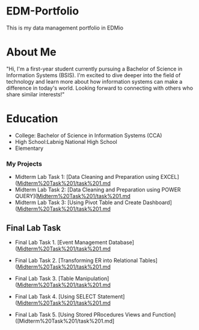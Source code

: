 # EDM-Portfolio
This is my data management portfolio in EDMio
# About Me
"Hi, I'm a first-year student currently pursuing a Bachelor of Science in Information Systems (BSIS). I'm excited to dive deeper into the field of technology and learn more about how information systems can make a difference in today's world. Looking forward to connecting with others who share similar interests!"
# Education
- College: Bachelor of Science in Information Systems (CCA)
- High School:Labnig National High School
- Elementary
### My Projects
- Midterm Lab Task 1: [Data Cleaning and Preparation using EXCEL]([Midterm%20Task%201/task%201.md](https://github.com/Gin240459/EDM-Portfolio/blob/main/Midterm%20Task%201/task%201.md)
- Midterm Lab Task 2: [Data Cleaning and Preparation using POWER QUERY]([Midterm%20Task%201/task%201.md](https://github.com/Gin240459/EDM-Portfolio/blob/main/Midterm%20Task%202/task2.md)
- Midterm Lab Task 3: [Using Pivot Table and Create Dashboard] ([Midterm%20Task%201/task%201.md](https://github.com/Gin240459/EDM-Portfolio/blob/main/Midterm%20Task%203/task%203.md)

## Final Lab Task ##

- Final Lab Task 1. [Event Management Database] ([Midterm%20Task%201/task%201.md](https://github.com/Gin240459/EDM-Portfolio/blob/main/Final%20Lab%20Task%201%20/task1.md)

- Final Lab Task 2. [Transforming ER into Relational Tables] ([Midterm%20Task%201/task%201.md](https://github.com/Gin240459/EDM-Portfolio/blob/main/Final%20Lab%20Task%202/task2.md)

- Final Lab Task 3. [Table Manipulation] ([Midterm%20Task%201/task%201.md](https://github.com/Gin240459/EDM-Portfolio/blob/main/Final%20Lab%20Task%203/task3.md)

- Final Lab Task 4. [Using SELECT Statement] ([Midterm%20Task%201/task%201.md](https://github.com/Gin240459/EDM-Portfolio/blob/main/Final%20Lab%20Task%204/task4.md)

- Final Lab Task 5. [Using Stored PRocedures Views and Function] ([Midterm%20Task%201/task%201.md]
